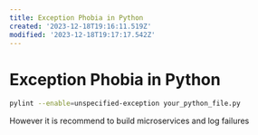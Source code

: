 ```yaml
---
title: Exception Phobia in Python
created: '2023-12-18T19:16:11.519Z'
modified: '2023-12-18T19:17:17.542Z'
---
```


# Exception Phobia in Python

```bash
pylint --enable=unspecified-exception your_python_file.py
```

However it is recommend to build microservices and log failures
